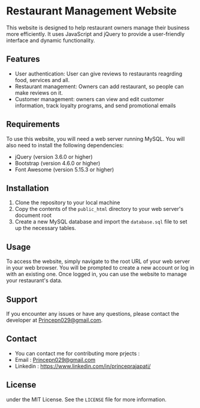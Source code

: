 # Restaurant Management Website

This website is designed to help restaurant owners manage their business more efficiently. It uses JavaScript and jQuery to provide a user-friendly interface and dynamic functionality.

## Features

- User authentication: User can give reviews to restaurants reagrding food, services and all.
- Restaurant management: Owners can add restaurant, so people can make reviews on it.
- Customer management: owners can view and edit customer information, track loyalty programs, and send promotional emails

## Requirements

To use this website, you will need a web server running MySQL. You will also need to install the following dependencies:

- jQuery (version 3.6.0 or higher)
- Bootstrap (version 4.6.0 or higher)
- Font Awesome (version 5.15.3 or higher)

## Installation

1. Clone the repository to your local machine
2. Copy the contents of the `public_html` directory to your web server's document root
3. Create a new MySQL database and import the `database.sql` file to set up the necessary tables.

## Usage

To access the website, simply navigate to the root URL of your web server in your web browser. You will be prompted to create a new account or log in with an existing one. Once logged in, you can use the website to manage your restaurant's data.

## Support

If you encounter any issues or have any questions, please contact the developer at Princepn029@gmail.com.

## Contact
- You can contact me for contributing more prjects : 
- Email : Princepn029@gmail.com
- Linkedin : https://www.linkedin.com/in/princeprajapati/
## License
under the MIT License. See the `LICENSE` file for more information.
